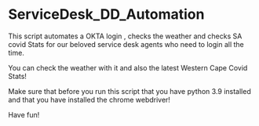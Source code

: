 # ServiceDesk_DD_Automation

This script automates a OKTA login , checks the weather and checks SA covid Stats for our beloved service desk agents who need to login all the time.

You can check the weather with it and also the latest Western Cape Covid Stats!

Make sure that before you run this script that you have python 3.9 installed and that you have installed the chrome webdriver!

Have fun!
